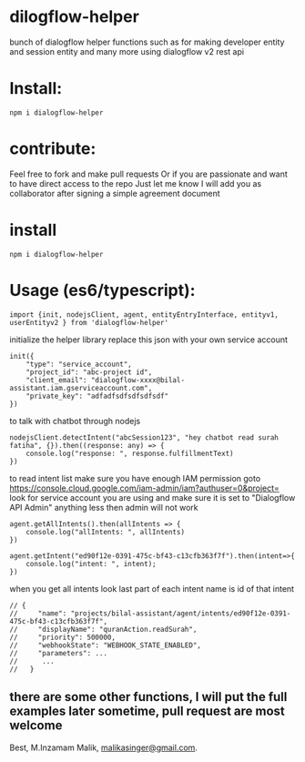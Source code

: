 # dilogflow-helper
bunch of dialogflow helper
 functions such as for making developer entity
 and session entity and many more using dialogflow v2 rest api

# Install:
`npm i dialogflow-helper`

# contribute:
Feel free to fork and make pull requests
Or if you are passionate and want to have direct access to the repo Just let me know I will add you as collaborator after signing a simple agreement document

# install

`npm i dialogflow-helper`



# Usage (es6/typescript): 

```
import {init, nodejsClient, agent, entityEntryInterface, entityv1, userEntityv2 } from 'dialogflow-helper'
```


initialize the helper library
replace this json with your own service account

```
init({
    "type": "service_account",
    "project_id": "abc-project id",
    "client_email": "dialogflow-xxxx@bilal-assistant.iam.gserviceaccount.com",
    "private_key": "adfadfsdfsdfsdfsdf"
})

```

to talk with chatbot through nodejs
```
nodejsClient.detectIntent("abcSession123", "hey chatbot read surah fatiha", {}).then((response: any) => {
    console.log("response: ", response.fulfillmentText)
})
```
to read intent list make sure you have enough IAM permission
goto https://console.cloud.google.com/iam-admin/iam?authuser=0&project=<project-id> look for
service account you are using and make sure it is set to "Dialogflow API Admin" anything less then admin will not work

```
agent.getAllIntents().then(allIntents => {
    console.log("allIntents: ", allIntents)
})
```
```
agent.getIntent("ed90f12e-0391-475c-bf43-c13cfb363f7f").then(intent=>{
    console.log("intent: ", intent);
}) 
```

when you get all intents look last part of each intent name is id of that intent
```
// {
//     "name": "projects/bilal-assistant/agent/intents/ed90f12e-0391-475c-bf43-c13cfb363f7f",
//     "displayName": "quranAction.readSurah",
//     "priority": 500000,
//     "webhookState": "WEBHOOK_STATE_ENABLED",
//     "parameters": ...
//      ...
//   }
```

## there are some other functions, I will put the full examples later sometime, pull request are most welcome 


Best,
M.Inzamam Malik,
malikasinger@gmail.com.